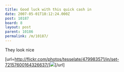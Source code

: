 ```yaml
---
title: Good luck with this quick cash in
date: 2007-05-01T18:12:24.000Z
post: 10187
board: 8
layout: post
parent: 10186
permalink: /m/10187/
---
```

They look nice

[url=http://flickr.com/photos/tesselate/479983571/in/set-72157600164326637/]<img src="http://farm1.static.flickr.com/224/479983571_6439768024.jpg" />[/url]
